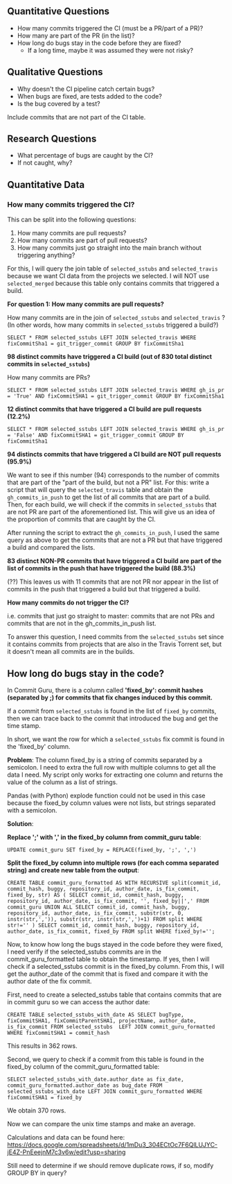 ## Quantitative Questions

- How many commits triggered the CI (must be a PR/part of a PR)? 
- How many are part of the PR (in the list)? 
- How long do bugs stay in the code before they are fixed?
    - If a long time, maybe it was assumed they were not risky? 

## Qualitative Questions

- Why doesn't the CI pipeline catch certain bugs? 
- When bugs are fixed, are tests added to the code? 
- Is the bug covered by a test? 

Include commits that are not part of the CI table. 

## Research Questions

- What percentage of bugs are caught by the CI? 
- If not caught, why? 


## Quantitative Data 

### How many commits triggered the CI? 

This can be split into the following questions: 

1. How many commits are pull requests? 
2. How many commits are part of pull requests? 
3. How many commits just go straight into the main branch without triggering anything? 

For this, I will query the join table of `selected_sstubs` and `selected_travis` because we want CI data from the projects we selected. I will NOT use `selected_merged` because this table only contains commits that triggered a build. 

**For question 1: How many commits are pull requests?**

How many commits are in the join of `selected_sstubs` and `selected_travis` ? (In other words, how many commits in `selected_sstubs` triggered a build?)

`SELECT * FROM selected_sstubs LEFT JOIN selected_travis WHERE fixCommitSha1 = git_trigger_commit GROUP BY fixCommitSha1`

**98 distinct commits have triggered a CI build (out of 830 total distinct commits in `selected_sstubs`)** 

How many commits are PRs? 

```
SELECT * FROM selected_sstubs LEFT JOIN selected_travis WHERE gh_is_pr = 'True' AND fixCommitSHA1 = git_trigger_commit GROUP BY fixCommitSha1
```

**12 distinct commits that have triggered a CI build are pull requests (12.2%)**

```
SELECT * FROM selected_sstubs LEFT JOIN selected_travis WHERE gh_is_pr = 'False' AND fixCommitSHA1 = git_trigger_commit GROUP BY fixCommitSha1
```

**94 distincts commits that have triggered a CI build are NOT pull requests (95.9%)**

We want to see if this number (94) corresponds to the number of commits that are part of the "part of the build, but not a PR" list. For this: write a script that will query the `selected_travis` table and obtain the `gh_commits_in_push` to get the list of all commits that are part of a build. Then, for each build, we will check if the commits in `selected_sstubs` that are not PR are part of the aforementioned list. This will give us an idea of the proportion of commits that are caught by the CI. 

After running the script to extract the `gh_commits_in_push`, I used the same query as above to get the commits that are not a PR but that have triggered a build and compared the lists. 

**83 distinct NON-PR commits that have triggered a CI build are part of the list of commits in the push that have triggered the build (88.3%)** 

(??) This leaves us with 11 commits that are not PR nor appear in the list of commits in the push that triggered a build but that triggered a build.  

**How many commits do not trigger the CI?**

i.e. commits that just go straight to master: commits that are not PRs and commits that are not in the gh_commits_in_push list.

To answer this question, I need commits from the `selected_sstubs` set since it contains commits from projects that are also in the Travis Torrent set, but it doesn't mean all commits are in the builds. 

## How long do bugs stay in the code? 

In Commit Guru, there is a column called **'fixed_by': commit hashes (separated by ;) for commits that fix changes induced by this commit.**

If a commit from `selected_sstubs` is found in the list of  `fixed_by` commits, then we can trace back to the commit that introduced the bug and get the time stamp. 

In short, we want the row for which a `selected_sstubs` fix commit is found in the 'fixed_by' column. 

**Problem**: The column fixed_by is a string of commits separated by a semicolon. I need to extra the full row with multiple columns to get all the data I need. My script only works for extracting one column and returns the value of the column as a list of strings. 

Pandas (with Python) explode function could not be used in this case because the fixed_by column values were not lists, but strings separated with a semicolon. 

**Solution**:

**Replace ';' with ',' in the fixed_by column from commit_guru table**: 

`UPDATE commit_guru
SET fixed_by = REPLACE(fixed_by, ';', ',')`

**Split the fixed_by column into multiple rows (for each comma separated string) and create new table from the output**: 

`CREATE TABLE commit_guru_formatted AS
WITH RECURSIVE split(commit_id, commit_hash, buggy, repository_id, author_date, is_fix_commit, fixed_by, str) AS (
SELECT commit_id, commit_hash, buggy, repository_id, author_date, is_fix_commit, '', fixed_by||',' FROM commit_guru
UNION ALL SELECT
commit_id, commit_hash, buggy, repository_id, author_date, is_fix_commit,
substr(str, 0, instr(str,',')),
substr(str, instr(str,',')+1)
FROM split WHERE str!=''
)
SELECT commit_id, commit_hash, buggy, repository_id, author_date, is_fix_commit, fixed_by
FROM split
WHERE fixed_by!='';`

Now, to know how long the bugs stayed in the code before they were fixed, I need verify if the selected_sstubs commits are in the commit_guru_formatted table to obtain the timestamp. If yes, then I will check if a selected_sstubs commit is in the fixed_by column. From this, I will get the author_date of the commit that is fixed and compare it with the author date of the fix commit. 

First, need to create a selected_sstubs table that contains commits that are in commit guru so we can access the author date: 

`CREATE TABLE selected_sstubs_with_date AS
SELECT bugType, fixCommitSHA1, fixCommitParentSHA1, projectName, author_date, is_fix_commit FROM selected_sstubs 
LEFT JOIN commit_guru_formatted WHERE fixCommitSHA1 = commit_hash`

This results in 362 rows. 

Second, we query to check if a commit from this table is found in the fixed_by column of the commit_guru_formatted table:

`SELECT selected_sstubs_with_date.author_date as fix_date, commit_guru_formatted.author_date as bug_date FROM selected_sstubs_with_date LEFT JOIN commit_guru_formatted WHERE fixCommitSHA1 = fixed_by `

We obtain 370 rows. 

Now we can compare the unix time stamps and make an average. 

Calculations and data can be found here: 
https://docs.google.com/spreadsheets/d/1mDu3_304ECtOc7F6QlLUJYC-jE4Z-PnEeejnM7c3v6w/edit?usp=sharing

Still need to determine if we should remove duplicate rows, if so, modify GROUP BY in query? 

